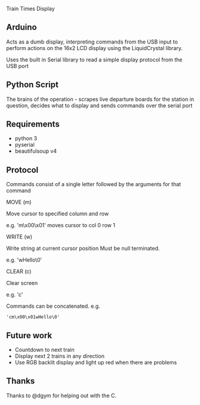 Train Times Display


Arduino
-------

Acts as a dumb display, interpreting commands from the USB input to perform actions
on the 16x2 LCD display using the LiquidCrystal library.

Uses the built in Serial library to read a simple display protocol from the USB port


Python Script
-------------

The brains of the operation - scrapes live departure boards for the station in question,
decides what to display and sends commands over the serial port


Requirements
------------
* python 3
* pyserial
* beautifulsoup v4


Protocol
--------

Commands consist of a single letter followed by the arguments for that command

MOVE (m)

Move cursor to specified column and row

e.g. 'm\x00\x01' moves cursor to col 0 row 1


WRITE (w)

Write string at current cursor position
Must be null terminated.

e.g. 'wHello\0'


CLEAR (c)

Clear screen

e.g. 'c'


Commands can be concatenated. e.g.

    'cm\x00\x01wHello\0'


Future work
-----------

* Countdown to next train
* Display next 2 trains in any direction
* Use RGB backlit display and light up red when there are problems


Thanks
------
Thanks to @dgym for helping out with the C.
